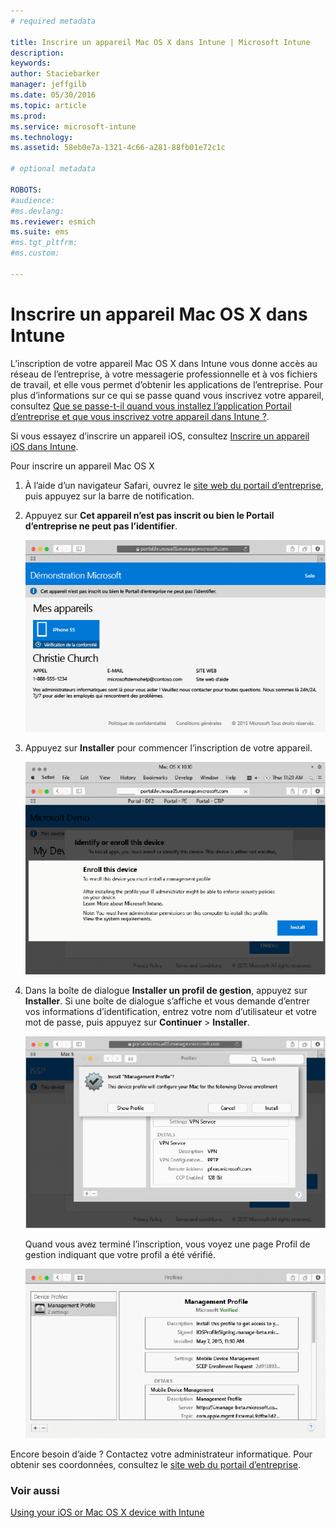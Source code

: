 ```yaml
---
# required metadata

title: Inscrire un appareil Mac OS X dans Intune | Microsoft Intune
description:
keywords:
author: Staciebarker
manager: jeffgilb
ms.date: 05/30/2016
ms.topic: article
ms.prod:
ms.service: microsoft-intune
ms.technology:
ms.assetid: 58eb0e7a-1321-4c66-a281-88fb01e72c1c

# optional metadata

ROBOTS:
#audience:
#ms.devlang:
ms.reviewer: esmich
ms.suite: ems
#ms.tgt_pltfrm:
#ms.custom:

---
```



# Inscrire un appareil Mac OS X dans Intune

L’inscription de votre appareil Mac OS X dans Intune vous donne accès au réseau de l’entreprise, à votre messagerie professionnelle et à vos fichiers de travail, et elle vous permet d’obtenir les applications de l’entreprise. Pour plus d’informations sur ce qui se passe quand vous inscrivez votre appareil, consultez [Que se passe-t-il quand vous installez l’application Portail d’entreprise et que vous inscrivez votre appareil dans Intune ?](what-happens-if-you-install-the-company-portal-app-and-enroll-your-device-in-intune-ios.md).

Si vous essayez d’inscrire un appareil iOS, consultez [Inscrire un appareil iOS dans Intune](enroll-your-device-in-intune-ios.md).


Pour inscrire un appareil Mac OS X

1.  À l’aide d’un navigateur Safari, ouvrez le [site web du portail d’entreprise](https://portal.manage.microsoft.com), puis appuyez sur la barre de notification.

2.  Appuyez sur **Cet appareil n’est pas inscrit ou bien le Portail d’entreprise ne peut pas l’identifier**.

    ![device-not-enrolled](./media/1-macosx-enroll-tap-enroll.png) 

3.  Appuyez sur **Installer** pour commencer l’inscription de votre appareil.

    ![tap-install-to-enroll](./media/2-macosx-enroll--install-button.png) 

4.  Dans la boîte de dialogue **Installer un profil de gestion**, appuyez sur **Installer**. Si une boîte de dialogue s’affiche et vous demande d’entrer vos informations d’identification, entrez votre nom d’utilisateur et votre mot de passe, puis appuyez sur **Continuer** &gt; **Installer**.

    ![install-management-profile](./media/3-macosx-enroll-tap-install.png) 

    Quand vous avez terminé l’inscription, vous voyez une page Profil de gestion indiquant que votre profil a été vérifié.

    ![management-profile-verified](./media/4-macosx-enroll-done.png) 

Encore besoin d’aide ? Contactez votre administrateur informatique. Pour obtenir ses coordonnées, consultez le [site web du portail d’entreprise](http://portal.manage.microsoft.com).

### Voir aussi
[Using your iOS or Mac OS X device with Intune](using-your-ios-or-mac-os-x-device-with-intune.md)

<!--HONumber=Jun16_HO2-->


